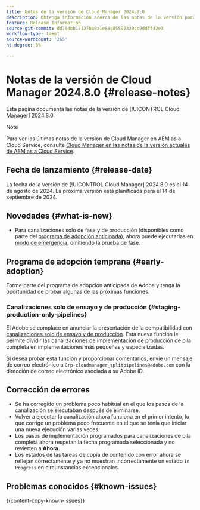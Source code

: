 ```yaml
---
title: Notas de la versión de Cloud Manager 2024.8.0
description: Obtenga información acerca de las notas de la versión para Cloud Manager 2024.8.0.
feature: Release Information
source-git-commit: dd764bb17127ba0a1e88e85592329cc9ddff42e3
workflow-type: tm+mt
source-wordcount: '265'
ht-degree: 3%

---
```



# Notas de la versión de Cloud Manager 2024.8.0 {#release-notes}

Esta página documenta las notas de la versión de [!UICONTROL Cloud Manager] 2024.8.0.

>[!NOTE]
>
>Para ver las últimas notas de la versión de Cloud Manager en AEM as a Cloud Service, consulte [Cloud Manager en las notas de la versión actuales de AEM as a Cloud Service](https://experienceleague.adobe.com/en/docs/experience-manager-cloud-service/content/release-notes/cloud-manager/current).

## Fecha de lanzamiento {#release-date}

La fecha de la versión de [!UICONTROL Cloud Manager] 2024.8.0 es el 14 de agosto de 2024. La próxima versión está planificada para el 14 de septiembre de 2024.

## Novedades {#what-is-new}

* Para canalizaciones solo de fase y de producción (disponibles como parte del [programa de adopción anticipada](#staging-production-only-pipelines)), ahora puede ejecutarlas en [modo de emergencia](/help/using/stage-prod-only.md#emergency-mode), omitiendo la prueba de fase.

## Programa de adopción temprana {#early-adoption}

Forme parte del programa de adopción anticipada de Adobe y tenga la oportunidad de probar algunas de las próximas funciones.

### Canalizaciones solo de ensayo y de producción {#staging-production-only-pipelines}

El Adobe se complace en anunciar la presentación de la compatibilidad con [canalizaciones solo de ensayo y de producción](/help/using/stage-prod-only.md). Esta nueva función le permite dividir las canalizaciones de implementación de producción de pila completa en implementaciones más pequeñas y especializadas.

Si desea probar esta función y proporcionar comentarios, envíe un mensaje de correo electrónico a `Grp-cloudmanager_splitpipelines@adobe.com` con la dirección de correo electrónico asociada a su Adobe ID.

## Corrección de errores

* Se ha corregido un problema poco habitual en el que los pasos de la canalización se ejecutaban después de eliminarse.
* Volver a ejecutar la canalización ahora funciona en el primer intento, lo que corrige un problema poco frecuente en el que se tenía que iniciar una nueva ejecución varias veces.
* Los pasos de implementación programados para canalizaciones de pila completa ahora respetan la fecha programada seleccionada y no revierten a **Ahora**.
* Los estados de las tareas de copia de contenido con error ahora se reflejan correctamente y ya no muestran incorrectamente un estado `In Progress` en circunstancias excepcionales.

## Problemas conocidos {#known-issues}

{{content-copy-known-issues}}
